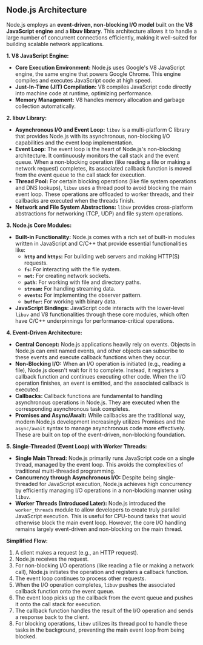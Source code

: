 ## Node.js Architecture

Node.js employs an **event-driven, non-blocking I/O model** built on the **V8 JavaScript engine** and a **libuv library**. This architecture allows it to handle a large number of concurrent connections efficiently, making it well-suited for building scalable network applications.

**1. V8 JavaScript Engine:**

* **Core Execution Environment:** Node.js uses Google's V8 JavaScript engine, the same engine that powers Google Chrome. This engine compiles and executes JavaScript code at high speed.
* **Just-In-Time (JIT) Compilation:** V8 compiles JavaScript code directly into machine code at runtime, optimizing performance.
* **Memory Management:** V8 handles memory allocation and garbage collection automatically.

**2. libuv Library:**

* **Asynchronous I/O and Event Loop:** `libuv` is a multi-platform C library that provides Node.js with its asynchronous, non-blocking I/O capabilities and the event loop implementation.
* **Event Loop:** The event loop is the heart of Node.js's non-blocking architecture. It continuously monitors the call stack and the event queue. When a non-blocking operation (like reading a file or making a network request) completes, its associated callback function is moved from the event queue to the call stack for execution.
* **Thread Pool:** For certain blocking operations (like file system operations and DNS lookups), `libuv` uses a thread pool to avoid blocking the main event loop. These operations are offloaded to worker threads, and their callbacks are executed when the threads finish.
* **Network and File System Abstractions:** `libuv` provides cross-platform abstractions for networking (TCP, UDP) and file system operations.

**3. Node.js Core Modules:**

* **Built-in Functionality:** Node.js comes with a rich set of built-in modules written in JavaScript and C/C++ that provide essential functionalities like:
    * **`http` and `https`:** For building web servers and making HTTP(S) requests.
    * **`fs`:** For interacting with the file system.
    * **`net`:** For creating network sockets.
    * **`path`:** For working with file and directory paths.
    * **`stream`:** For handling streaming data.
    * **`events`:** For implementing the observer pattern.
    * **`buffer`:** For working with binary data.
* **JavaScript Bindings:** JavaScript code interacts with the lower-level `libuv` and V8 functionalities through these core modules, which often have C/C++ underpinnings for performance-critical operations.

**4. Event-Driven Architecture:**

* **Central Concept:** Node.js applications heavily rely on events. Objects in Node.js can emit named events, and other objects can subscribe to these events and execute callback functions when they occur.
* **Non-Blocking I/O:** When an I/O operation is initiated (e.g., reading a file), Node.js doesn't wait for it to complete. Instead, it registers a callback function and continues executing other code. When the I/O operation finishes, an event is emitted, and the associated callback is executed.
* **Callbacks:** Callback functions are fundamental to handling asynchronous operations in Node.js. They are executed when the corresponding asynchronous task completes.
* **Promises and Async/Await:** While callbacks are the traditional way, modern Node.js development increasingly utilizes Promises and the `async/await` syntax to manage asynchronous code more effectively. These are built on top of the event-driven, non-blocking foundation.

**5. Single-Threaded (Event Loop) with Worker Threads:**

* **Single Main Thread:** Node.js primarily runs JavaScript code on a single thread, managed by the event loop. This avoids the complexities of traditional multi-threaded programming.
* **Concurrency through Asynchronous I/O:** Despite being single-threaded for JavaScript execution, Node.js achieves high concurrency by efficiently managing I/O operations in a non-blocking manner using `libuv`.
* **Worker Threads (Introduced Later):** Node.js introduced the `worker_threads` module to allow developers to create truly parallel JavaScript execution. This is useful for CPU-bound tasks that would otherwise block the main event loop. However, the core I/O handling remains largely event-driven and non-blocking on the main thread.

**Simplified Flow:**

1. A client makes a request (e.g., an HTTP request).
2. Node.js receives the request.
3. For non-blocking I/O operations (like reading a file or making a network call), Node.js initiates the operation and registers a callback function.
4. The event loop continues to process other requests.
5. When the I/O operation completes, `libuv` pushes the associated callback function onto the event queue.
6. The event loop picks up the callback from the event queue and pushes it onto the call stack for execution.
7. The callback function handles the result of the I/O operation and sends a response back to the client.
8. For blocking operations, `libuv` utilizes its thread pool to handle these tasks in the background, preventing the main event loop from being blocked.
